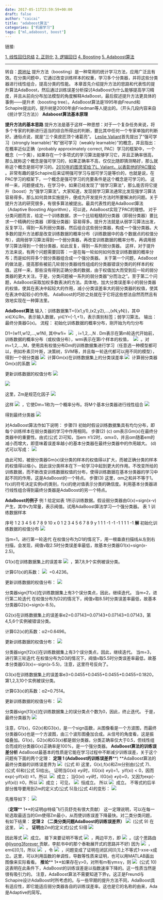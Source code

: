 ```yaml
---
date: 2017-05-11T23:59:59+00:00
draft: false
author: "caicai"
title: "adaboost算法"
categories: ["机器学习"]
tags: ["ml,adaboost, boost"] 
---
```




链接:

[1. 线性回归总结](http://www.jianshu.com/p/25d650e5cb59)
[2. 正则化](http://www.jianshu.com/p/dda5eb64f425)
[3. 逻辑回归](http://www.jianshu.com/p/5ccc01385f40)
[4. Boosting](http://www.jianshu.com/p/7128dde2af6f)
[5. Adaboost算法](http://www.jianshu.com/p/b3f189767ad3)

-----
转自：[原地址](http://www.sigvc.org/bbs/thread-727-1-1.html)
提升方法（boosting）是一种常用的统计学习方法，应用广泛且有效。在分类问题中，它通过改变训练样本的权重，学习多个分类器，并将这些分类器进行线性组合，提高分类的性能。
本章首先介绍提升方法的思路和代表性的提升算法AdaBoost，然后通过训练误差分析探讨AdaBoost为什么能够提高学习精度，并且从前向分布加法模型的角度解释AdaBoost，最后叙述提升方法更具体的事例——提升术（boosting tree）。AdaBoost算法是1995年由Freund和Schapire提出的，提升树是2000年由Friedman等人提出的。（开头几段内容来自《统计学习方法》）
**Adaboost算法基本原理**

**提升方法的基本思路**
提升方法是基于这样一种思想：对于一个复杂任务来说，将多个专家的判断进行适当的综合所得出的判断，要比其中任何一个专家单独的判断好。通俗点说，就是”三个臭皮匠顶个诸葛亮”。
[Leslie Valiant](http://www.seas.harvard.edu/directory/valiant)首先提出了“强可学习（strongly learnable）”和”弱可学习（weakly learnable）”的概念，并且指出：在概率近似正确（probably approximately correct, PAC）学习的框架中，一个概念（一个类），如果存在一个多项式的学习算法能够学习它，并且正确率很高，那么就称这个概念是强可学习的，如果正确率不高，仅仅比随即猜测略好，那么就称这个概念是弱可学习的。[2010年的图灵奖给了L. Valiant，以表彰他的PAC理论
](http://news.harvard.edu/gazette/story/2011/03/leslie-valiant-wins-turing-award/)。非常有趣的是Schapire后来证明强可学习与弱可学习是等价的，也就是说，在PAC学习的框架下，一个概念是强可学习的充要条件是这个概念是可学习的。
这样一来，问题便成为，在学习中，如果已经发现了“弱学习算法”，那么能否将它提升（boost）为”强学习算法”。大家知道，发现弱学习算法通常比发现强学习算法容易得多。那么如何具体实施提升，便成为开发提升方法时所要解决的问题。关于提升方法的研究很多，有很多算法被提出。最具代表性的是AdaBoost算法（Adaptive Boosting Algorithm），可以说，AdaBoost实现了PAC的理想。
对于分类问题而言，给定一个训练数据，求一个比较粗糙的分类器（即弱分类器）要比求一个精确的分类器（即强分类器）容易得多。提升方法就是从弱学习算法出发，反复学习，得到一系列弱分类器，然后组合这些弱分类器，构成一个强分类器。大多数的提升方法都是改变训练数据的概率分布（训练数据中的各个数据点的权值分布），调用弱学习算法得到一个弱分类器，再改变训练数据的概率分布，再调用弱学习算法得到一个弱分类器，如此反复，得到一系列弱分类器。
这样，对于提升方法来说，有两个问题需要回答：一是在每一轮如何如何改变训练数据的概率分布；而是如何将多个弱分类器组合成一个强分类器。
关于第一个问题，AdaBoost的做法是，提高那些被前几轮弱分类器线性组成的分类器错误分类的的样本的权值。这样一来，那些没有得到正确分类的数据，由于权值加大而受到后一轮的弱分类器的更大关注。于是，分类问题被一系列的弱分类器”分而治之”。至于第二个问题，AdaBoost采取加权多数表决的方法。具体地，加大分类误差率小的弱分类器的权值，使其在表决中起较大的作用，减小分类误差率大的弱分类器的权值，使其在表决中起较小的作用。
AdaBoost的巧妙之处就在于它将这些想法自然而然且有效地实现在一种算法里。

**AdaBoost算法**
输入：训练数据集T={(x1,y1),(x2,y2),…,(xN,yN)}，其中xi∈X⊆Rn，表示输入数据，yi∈Y={-1,+1}，表示类别标签；弱学习算法。
输出：最终分类器G(x)。
流程：
初始化训练数据的概率分布，刚开始为均匀分布

D1=(w11,w12,…,w1N), 其中w1i= 
![](http://upload-images.jianshu.io/upload_images/1070582-549055717a868700.png?imageMogr2/auto-orient/strip%7CimageView2/2/w/1240) 
, i=1,2,..,N   . Dm表示在第m轮迭代开始前，训练数据的概率分布（或权值分布），wmi表示在第i个样本的权值，
 ![](http://upload-images.jianshu.io/upload_images/1070582-0051d59990c6756c.png?imageMogr2/auto-orient/strip%7CimageView2/2/w/1240) 
。对m=1,2,…,M，使用具有权值分布Dm的训练数据集进行学习（任意选一种模型都可以，例如朴素贝叶斯，决策树，SVM等，并且每一轮迭代都可以用不同的模型），得到一个弱分类器
![](http://upload-images.jianshu.io/upload_images/1070582-f60f42b1875956ee.png?imageMogr2/auto-orient/strip%7CimageView2/2/w/1240) 
计算Gm(x)在训练数据集上的分类误差率
![](http://upload-images.jianshu.io/upload_images/1070582-11f5fe23645c693f.png?imageMogr2/auto-orient/strip%7CimageView2/2/w/1240) 
计算弱分类器Gm(x)的系数
![](http://upload-images.jianshu.io/upload_images/1070582-544eb2e68545f530.png?imageMogr2/auto-orient/strip%7CimageView2/2/w/1240) 

更新训练数据的权值分布
![](http://upload-images.jianshu.io/upload_images/1070582-0d70197d267f8261.png?imageMogr2/auto-orient/strip%7CimageView2/2/w/1240) 

![](http://upload-images.jianshu.io/upload_images/1070582-879d0383b295d1f7.png?imageMogr2/auto-orient/strip%7CimageView2/2/w/1240) 

这里，Zm是规范化因子
![](http://upload-images.jianshu.io/upload_images/1070582-6bdcdf564ef21167.png?imageMogr2/auto-orient/strip%7CimageView2/2/w/1240) 

这样 ![](http://upload-images.jianshu.io/upload_images/1070582-0d0cd483e9916a2b.png?imageMogr2/auto-orient/strip%7CimageView2/2/w/1240) 
，它使Dm+1称为一个概率分布。将M个基本分类器进行线性组合
![](http://upload-images.jianshu.io/upload_images/1070582-7cb27b779d69120a.png?imageMogr2/auto-orient/strip%7CimageView2/2/w/1240) 

得到最终分类器
![](http://upload-images.jianshu.io/upload_images/1070582-cbde26761f3f70ce.png?imageMogr2/auto-orient/strip%7CimageView2/2/w/1240) 

对AdaBoost算法作如下说明：
步骤(1) 初始时假设训练数据集具有均匀分布，即每个训练样本在弱分类器的学习中作用相同。
步骤(2) (c) αm表示Gm(x)在最终分类器中的重要性。由式(公式 2)可知，当em ≤1/2时，αm≥0，并且αm随着em的减小而增大，即意味着误差率越小的基本分类器在最终分类器中的作用越大。
(d) 式可以写成：
![](http://upload-images.jianshu.io/upload_images/1070582-7676122d6a6b2390.png?imageMogr2/auto-orient/strip%7CimageView2/2/w/1240) 

由此可知，被弱分类器Gm(x)误分类的样本的权值得以扩大，而被正确分类的样本的权值得以缩小。因此误分类样本在下一轮学习中起到更大的作用。不改变所给的训练数据，而不断改变训练数据权值的分布，使得训练数据在基本分类器的学习中起不同的作用，这是AdaBoost的一个特点。
步骤(3) 这里，αm之和并不等于1。f(x)的符号决定实例x的类别，f(x)的绝对值表示分类的确信度。利用基本分类器进行线性组合得到最终分类器是AdaBoost的另一个特点。

**AdaBoost的例子**
例 1 给定如表 1所示训练数据。假设弱分类器由G(x)=sign(x-v)产生，其中v为常量，表示阀值。试用AdaBoost算法学习一个强分类器。
表 1 训练数据样本

序号      1      2      3      4      5      6      7      8      9      10 
x           0      1      2      3      4      5      6      7      8       9
y          1       1      1      -1    -1    -1      1       1     1       -1
**解**
初始化训练数据的权值分布
![](http://upload-images.jianshu.io/upload_images/1070582-693e58938189ecd2.png?imageMogr2/auto-orient/strip%7CimageView2/2/w/1240) 

当m=1，进行第一轮迭代
在权值分布为D1的情况下，用一根垂直扫描线从左到右扫描，会发现，阀值v取2.5时分类误差率最低，故基本分类器G1(x)=sign(x-2.5)。

G1(x)在训练数据集上的误差率 ![](http://upload-images.jianshu.io/upload_images/1070582-8395f287a308719d.png?imageMogr2/auto-orient/strip%7CimageView2/2/w/1240) 
，第7,8,9个实例被误分类。

计算G1(x)的系数： ![](http://upload-images.jianshu.io/upload_images/1070582-5b53b65dc2418124.png?imageMogr2/auto-orient/strip%7CimageView2/2/w/1240) 
=0.4236。

更新训练数据的权值分布：
![](http://upload-images.jianshu.io/upload_images/1070582-68afb7cedcf7e3c8.jpg?imageMogr2/auto-orient/strip%7CimageView2/2/w/1240) 

分类器sign[f1(x)]在训练数据集上有3个误分类点，因此，继续迭代。
当m=2，进行第二轮迭代
在权值分布为D2的情况下，阀值v取8.5时分类误差率最低，故基本分类器G2(x)=sign(x-8.5)。

G2(x)在训练数据集上的误差率e2=0.07143+0.07143+0.07143+0.07143，第4,5,6个实例被错误分类。

计算G2(x)的系数：α2=0.6496。

更新训练数据的权值分布：
![](http://upload-images.jianshu.io/upload_images/1070582-bee099ba38cc1abb.jpg?imageMogr2/auto-orient/strip%7CimageView2/2/w/1240) 

分类器sign[f2(x)]在训练数据集上有3个误分类点，因此，继续迭代。
当m=3，进行第三轮迭代
在权值分布为D3的情况下，阀值v取5.5时分类误差率最低，故基本分类器G3(x)=-sign(x-5.5)，注意，这里符号反向了。

G3(x)在训练数据集上的误差率e3=0.0455+0.0455+0.0455+0.0455=0.1820，第1,2,3,10个实例被误分类。

计算G3(x)的系数：α2=0.7514。

更新训练数据的权值分布：
![](http://upload-images.jianshu.io/upload_images/1070582-32f5ce0d3b2c9f89.jpg?imageMogr2/auto-orient/strip%7CimageView2/2/w/1240) 

分类器sign[f3(x)]在训练数据集上的误分类点个数为0，因此，终止迭代。
于是，最终分类器为
![](http://upload-images.jianshu.io/upload_images/1070582-66386a981c75f920.png?imageMogr2/auto-orient/strip%7CimageView2/2/w/1240) 

注意，G1(x)，G2(x)和G3(x)，是一个sign函数，从图像看是一个方波图，而最终分类器G(x)也是一个方波图，由三个波形图叠加合成。从信号的角度看，这是振幅叠加。G1(x)，G2(x)和G3(x)都是弱分类器，分类正确率仅大于0.5，但线性组合而成的分类器G(x)正确率是100%，是一个强分类器。
**AdaBoost算法的训练误差分析**
AdaBoost最基本的性质是它能在学习过程中不断减少训练误差，关于这个问题有下面的两个定理：
**定理 1 (AdaBoost的训练误差界****) **AdaBoost算法的最终分类器的训练误差界为
![](http://upload-images.jianshu.io/upload_images/1070582-36bf3d5259dee3dd.png?imageMogr2/auto-orient/strip%7CimageView2/2/w/1240) 
(公式 8)
这里，G(x),f(x)和Zm分别由(公式 7)、(公式 6)和(公式 5)给出。
证明当G(xi) ≠yi时，I(G(xi) ≠yi)=1，yif(xi) < 0，因而exp(-yif(xi)) ≥1，所以 
![](http://upload-images.jianshu.io/upload_images/1070582-488d95001a9b6860.png?imageMogr2/auto-orient/strip%7CimageView2/2/w/1240) 
成立；
当G(xi) =yi时，I(G(xi) ≠yi)=0，又因为exp(-yif(xi)) ≥0，所以 ![](http://upload-images.jianshu.io/upload_images/1070582-589d691f9a35abd4.png?imageMogr2/auto-orient/strip%7CimageView2/2/w/1240) 
成立；
可见， ![](http://upload-images.jianshu.io/upload_images/1070582-bdde8d9c94e61f49.png?imageMogr2/auto-orient/strip%7CimageView2/2/w/1240) 
恒成立。
所以 ![](http://upload-images.jianshu.io/upload_images/1070582-4395ec8933f931e2.png?imageMogr2/auto-orient/strip%7CimageView2/2/w/1240) 
成立。
不等式的后半部分推导要用到Zm的定义式(公式 5)及(公式 4)的变形：
![](http://upload-images.jianshu.io/upload_images/1070582-9ba456a228f0508e.png?imageMogr2/auto-orient/strip%7CimageView2/2/w/1240) 

先推导如下：
![](http://upload-images.jianshu.io/upload_images/1070582-c41305b3ca9f1ae5.jpg?imageMogr2/auto-orient/strip%7CimageView2/2/w/1240) 

（**定理**** 1**的证明@特级飞行员舒克有很大贡献）
这一定理说明，可以在每一轮选取最适当的Gm使得Zm最小，从而使训练误差下降最快。对二类分类问题，有如下结果：
**定理 2 （二类分类问题AdaBoost的训练误差界）**
![](http://upload-images.jianshu.io/upload_images/1070582-484cd6a92311dc4d.png?imageMogr2/auto-orient/strip%7CimageView2/2/w/1240) 
(公式 9)
在这里， ![](http://upload-images.jianshu.io/upload_images/1070582-6fea66dec4c1e006.png?imageMogr2/auto-orient/strip%7CimageView2/2/w/1240) 
。
**证明**由Zm的定义式(公式 5)得
![](http://upload-images.jianshu.io/upload_images/1070582-77ddc99738fe1962.jpg?imageMogr2/auto-orient/strip%7CimageView2/2/w/1240) 

因此等式 ![](http://upload-images.jianshu.io/upload_images/1070582-72ea03197c23d61e.png?imageMogr2/auto-orient/strip%7CimageView2/2/w/1240) 
成立。
接下来要证明不等式 ![](http://upload-images.jianshu.io/upload_images/1070582-70bf8970384614a8.png?imageMogr2/auto-orient/strip%7CimageView2/2/w/1240) 
，两边平方，即 ![](http://upload-images.jianshu.io/upload_images/1070582-79224a9ef0c0b9f4.png?imageMogr2/auto-orient/strip%7CimageView2/2/w/1240) 
。(这个思路由@[liyong3forever
](http://weibo.com/liyong3forever)贡献，李航书中的那个泰勒展开式的思路并不好)
因为 ![](http://upload-images.jianshu.io/upload_images/1070582-5e8881f4f5633f36.png?imageMogr2/auto-orient/strip%7CimageView2/2/w/1240) 
，em∈[0,1]，所以 ![](http://upload-images.jianshu.io/upload_images/1070582-a1ba9ba1541e9549.png?imageMogr2/auto-orient/strip%7CimageView2/2/w/1240) 
，令 ![](http://upload-images.jianshu.io/upload_images/1070582-ea7083da4381f7ba.png?imageMogr2/auto-orient/strip%7CimageView2/2/w/1240) 
，问题变成了证明在闭区间[0,1]上不等式1-x≤e-x成立。这里，可以利用函数的单调性，导数等性质来证明，也可以用MATLAB画出图像来实际看看。
**推论**** 1**如果存在γ>0，对所有m有γm≥γ，则
![](http://upload-images.jianshu.io/upload_images/1070582-2d4ead22c9898bb9.png?imageMogr2/auto-orient/strip%7CimageView2/2/w/1240) 
(公式 10)
这表明在此条件下，AdaBoost的训练误差是以指数速率下降的。这一性质当然是很有吸引力的。
注意，AdaBoost算法不需要知道下界γ。这正是Freund与Schapire设计AdaBoost时所考虑的。与一些早期的提升方法不同，AdaBoost具有适应性，即它能适应弱分类器各自的训练误差率。这也是它的名称的由来，Ada是Adaptive的简写。
